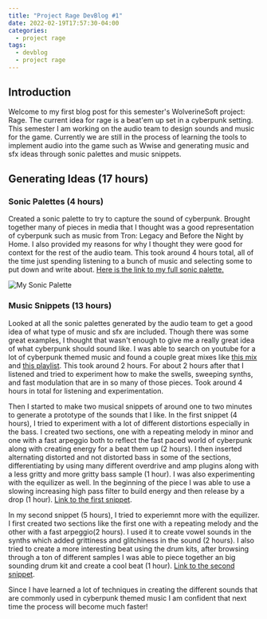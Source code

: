 ```yaml
---
title: "Project Rage DevBlog #1"
date: 2022-02-19T17:57:30-04:00
categories:
  - project rage
tags:
  - devblog
  - project rage
---
```


## Introduction

Welcome to my first blog post for this semester's WolverineSoft project: Rage. The current idea for rage is a beat'em up set in a cyberpunk setting. This semester I am working on the audio team to design sounds and music for the game. Currently we are still in the process of learning the tools to implement audio into the game such as Wwise and generating music and sfx ideas through sonic palettes and music snippets.

## Generating Ideas (17 hours)

### Sonic Palettes (4 hours)

Created a sonic palette to try to capture the sound of cyberpunk. Brought together many of pieces in media that I thought was a good representation of cyberpunk such as music from Tron: Legacy and Before the Night by Home. I also provided my reasons for why I thought they were good for context for the rest of the audio team. This took around 4 hours total, all of the time just spending listening to a bunch of music and selecting some to put down and write about. [Here is the link to my full sonic palette.](https://studio.eecs.umich.edu/confluence/display/W2WSP/Sonic+Palette+-+ZW)

<img src="https://zwagaroo.github.io/assets/images/Sonic%20Palette%20Picture.png" alt="My Sonic Palette">

### Music Snippets (13 hours)

Looked at all the sonic palettes generated by the audio team to get a good idea of what type of music and sfx are included. Though there was some great examples, I thought that wasn't enough to give me a really great idea of what cyberpunk should sound like. I was able to search on youtube for a lot of cyberpunk themed music and found a couple great mixes like [this mix](https://www.youtube.com/watch?v=7JqKRqOmzi0) and [this playlist](https://www.youtube.com/watch?v=wcOhAodaW5Y&list=PLcx8DGkalsx4JPyF7VmDIOg1rzLR-suB4). This took around 2 hours. For about 2 hours after that I listened and tried to experiment how to make the swells, sweeping synths, and fast modulation that are in so many of those pieces. Took around 4 hours in total for listening and experimentation.

Then I started to make two musical snippets of around one to two minutes to generate a prototype of the sounds that I like. In the first snippet (4 hours), I tried to experiment with a lot of different distortions especially in the bass. I created two sections, one with a repeating melody in minor and one with a fast arpeggio both to reflect the fast paced world of cyberpunk along with creating energy for a beat them up (2 hours). I then inserted alternating distorted and not distorted bass in some of the sections, differentiating by using many different overdrive and amp plugins along with a less gritty and more gritty bass sample (1 hour). I was also experimenting with the equilizer as well. In the beginning of the piece I was able to use a slowing increasing high pass filter to build energy and then release by a drop (1 hour). [Link to the first snippet](https://studio.eecs.umich.edu/jira/secure/attachment/12022/Snippet1.wav).

In my second snippet (5 hours), I tried to experiemnt more with the equilizer. I first created two sections like the first one with a repeating melody and the other with a fast arpeggio(2 hours). I used it to create vowel sounds in the synths which added grittiness and glitchiness in the sound (2 hours). I also tried to create a more interesting beat using the drum kits, after browsing through a ton of different samples I was able to piece together an big sounding drum kit and create a cool beat (1 hour). [Link to the second snippet](https://studio.eecs.umich.edu/jira/secure/attachment/12020/Snippet2.wav).

Since I have learned a lot of techniques in creating the different sounds that are commonly used in cyberpunk themed music I am confident that next time the process will become much faster!

